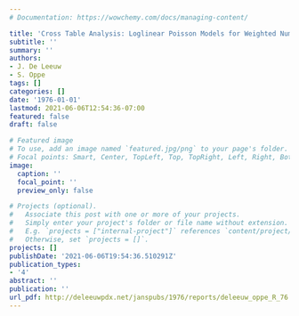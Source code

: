 ```yaml
---
# Documentation: https://wowchemy.com/docs/managing-content/

title: 'Cross Table Analysis: Loglinear Poisson Models for Weighted Numbers'
subtitle: ''
summary: ''
authors:
- J. De Leeuw
- S. Oppe
tags: []
categories: []
date: '1976-01-01'
lastmod: 2021-06-06T12:54:36-07:00
featured: false
draft: false

# Featured image
# To use, add an image named `featured.jpg/png` to your page's folder.
# Focal points: Smart, Center, TopLeft, Top, TopRight, Left, Right, BottomLeft, Bottom, BottomRight.
image:
  caption: ''
  focal_point: ''
  preview_only: false

# Projects (optional).
#   Associate this post with one or more of your projects.
#   Simply enter your project's folder or file name without extension.
#   E.g. `projects = ["internal-project"]` references `content/project/deep-learning/index.md`.
#   Otherwise, set `projects = []`.
projects: []
publishDate: '2021-06-06T19:54:36.510291Z'
publication_types:
- '4'
abstract: ''
publication: ''
url_pdf: http://deleeuwpdx.net/janspubs/1976/reports/deleeuw_oppe_R_76.pdf
---
```

